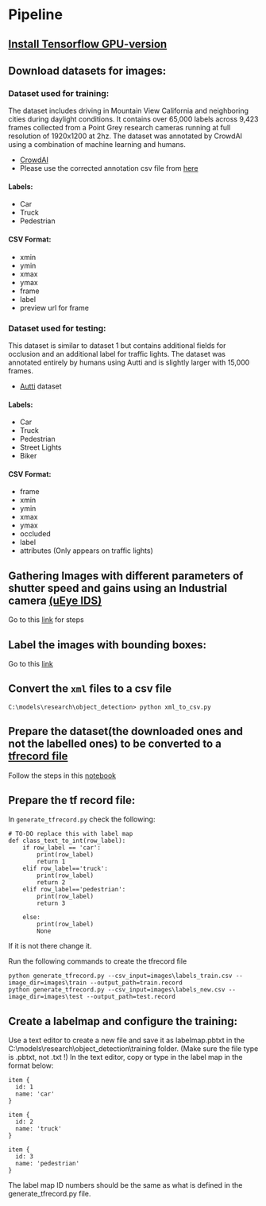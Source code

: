 # Pipeline
## [Install Tensorflow GPU-version](https://github.com/nsidn98/test/blob/master/Install_tensorflow_GPU.md)

## Download datasets for images:
### Dataset used for training:

The dataset includes driving in Mountain View California and neighboring cities during daylight conditions. It contains over 65,000 labels across 9,423 frames collected from a Point Grey research cameras running at full resolution of 1920x1200 at 2hz. The dataset was annotated by CrowdAI using a combination of machine learning and humans.
* [CrowdAI](http://bit.ly/udacity-annoations-crowdai)
* Please use the corrected annotation csv file from [here](https://github.com/udacity/self-driving-car/blob/master/annotations/labels_crowdai.csv)

#### Labels:
* Car
* Truck
* Pedestrian

#### CSV Format:
* xmin
* ymin
* xmax
* ymax
* frame
* label
* preview url for frame

### Dataset used for testing:
This dataset is similar to dataset 1 but contains additional fields for occlusion and an additional label for traffic lights. The dataset was annotated entirely by humans using Autti and is slightly larger with 15,000 frames.

* [Autti](http://bit.ly/udacity-annotations-autti) dataset

#### Labels:
* Car
* Truck
* Pedestrian
* Street Lights
* Biker

#### CSV Format:
* frame
* xmin
* ymin
* xmax
* ymax
* occluded
* label
* attributes (Only appears on traffic lights)

## Gathering Images with different parameters of shutter speed and gains using an Industrial camera [(uEye IDS)](https://en.ids-imaging.com/usb3-camera-ueye.html)
Go to this [link](https://github.com/nsidn98/test/blob/master/camera/code_explanation.md) for steps

## Label the images with bounding boxes:
Go to this [link](https://github.com/nsidn98/test/blob/master/labelling.md)

## Convert the `xml` files to a csv file
`C:\models\research\object_detection> python xml_to_csv.py`

## Prepare the dataset(the downloaded ones and not the labelled ones) to be converted to a [tfrecord file](https://www.tensorflow.org/programmers_guide/datasets)
Follow the steps in this [notebook](https://github.com/nsidn98/test/blob/master/make%20test%20and%20train%20data%20csv%20file.ipynb)

## Prepare the tf record file:

In `generate_tfrecord.py` check the following:

~~~
# TO-DO replace this with label map
def class_text_to_int(row_label):
    if row_label == 'car':
        print(row_label)
        return 1
    elif row_label=='truck':
        print(row_label)
        return 2
    elif row_label=='pedestrian':
        print(row_label)
        return 3
    
    else:
        print(row_label)
        None
~~~

If it is not there change it.

Run the following commands to create the tfrecord file
~~~
python generate_tfrecord.py --csv_input=images\labels_train.csv --image_dir=images\train --output_path=train.record
python generate_tfrecord.py --csv_input=images\labels_new.csv --image_dir=images\test --output_path=test.record
~~~

## Create a labelmap and configure the training:
Use a text editor to create a new file and save it as labelmap.pbtxt in the C:\models\research\object_detection\training folder. (Make sure the file type is .pbtxt, not .txt !) In the text editor, copy or type in the label map in the format below:
~~~
item {
  id: 1
  name: 'car'
}

item {
  id: 2
  name: 'truck'
}

item {
  id: 3
  name: 'pedestrian'
}
~~~
The label map ID numbers should be the same as what is defined in the generate_tfrecord.py file.















